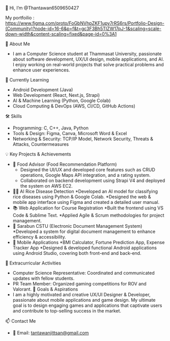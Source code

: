 👋 Hi, I’m @Thantawan6509650427

My portfoilio : https://www.figma.com/proto/FoGbNVhpZKF1upy7rRS6rs/Portfolio-Design-(Community)?node-id=16-6&p=f&t=gc3F3Bh5TIZW17pJ-1&scaling=scale-down-width&content-scaling=fixed&page-id=0%3A1

👀 About Me

- I am a Computer Science student at Thammasat University, passionate about software development, UX/UI design, mobile applications, and AI. I enjoy working on real-world projects that solve practical problems and enhance user experiences.

🌱 Currently Learning
- Android Development (Java)
- Web Development (React, Next.js, Strapi)
- AI & Machine Learning (Python, Google Colab)
- Cloud Computing & DevOps (AWS, CI/CD, GitHub Actions)
  
🛠 Skills
- Programming: C, C++, Java, Python
- Tools & Design: Figma, Canva, Microsoft Word & Excel
- Networking & Security: TCP/IP Model, Network Security, Threats & Attacks, Countermeasures

💡 Key Projects & Achievements
- 🎯 Food Advisor (Food Recommendation Platform)
  * Designed the UI/UX and developed core features such as CRUD operations, Google Maps API integration, and a rating system.
  * Collaborated on backend development using Strapi V4 and deployed the system on AWS EC2.
- 🧑‍💻 AI Rice Disease Detection
  *Developed an AI model for classifying rice diseases using Python & Google Colab.
  *Designed the web & mobile app interface using Figma and created a detailed user manual.
- 📚 Web Application for Course Registration
  *Built the frontend using VS Code & Sublime Text.
  *Applied Agile & Scrum methodologies for project management.
- 📜 Sarabun CSTU (Electronic Document Management System)
  *Developed a system for digital document management to enhance efficiency & accessibility.
- 📲 Mobile Applications
  *BMI Calculator, Fortune Prediction App, Expense Tracker App
  *Designed & developed functional Android applications using Android Studio, covering both front-end and back-end.
  
🚀 Extracurricular Activities
- Computer Science Representative: Coordinated and communicated updates with fellow students.
- PR Team Member: Organized gaming competitions for ROV and Valorant.
🎯 Goals & Aspirations
- I am a highly motivated and creative UX/UI Designer & Developer, passionate about mobile applications and game design. My ultimate goal is to design engaging games and applications that captivate users and contribute to top-selling success in the market.

📫 Contact Me
- 📧 Email: tantawanjittsan@gmail.com
